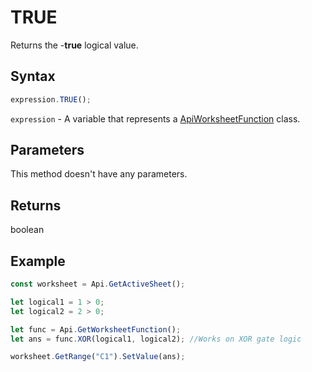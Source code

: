# TRUE

Returns the -**true** logical value.

## Syntax

```javascript
expression.TRUE();
```

`expression` - A variable that represents a [ApiWorksheetFunction](../ApiWorksheetFunction.md) class.

## Parameters

This method doesn't have any parameters.

## Returns

boolean

## Example



```javascript editor-xlsx
const worksheet = Api.GetActiveSheet();

let logical1 = 1 > 0;
let logical2 = 2 > 0;

let func = Api.GetWorksheetFunction();
let ans = func.XOR(logical1, logical2); //Works on XOR gate logic

worksheet.GetRange("C1").SetValue(ans);

```
